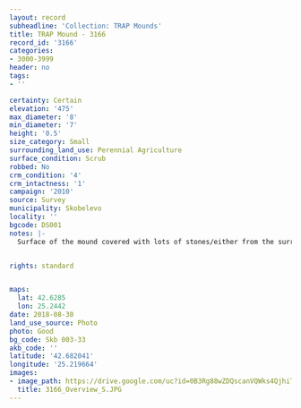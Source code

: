 ```yaml
---
layout: record
subheadline: 'Collection: TRAP Mounds'
title: TRAP Mound - 3166
record_id: '3166'
categories:
- 3000-3999
header: no
tags:
- ''

certainty: Certain
elevation: '475'
max_diameter: '8'
min_diameter: '7'
height: '0.5'
size_category: Small
surrounding_land_use: Perennial Agriculture
surface_condition: Scrub
robbed: No
crm_condition: '4'
crm_intactness: '1'
campaign: '2010'
source: Survey
municipality: Skobelevo
locality: ''
bgcode: DS001
notes: |-
  Surface of the mound covered with lots of stones/either from the surrounding pasture or from the mound.


rights: standard


maps:
  lat: 42.6285
  lon: 25.2442
date: 2018-08-30
land_use_source: Photo
photo: Good
bg_code: Skb 003-33
akb_code: ''
latitude: '42.682041'
longitude: '25.219664'
images:
- image_path: https://drive.google.com/uc?id=0B3Rg88wZDQscanVQWks4QjhiTU0
  title: 3166_Overview_S.JPG
---
```

